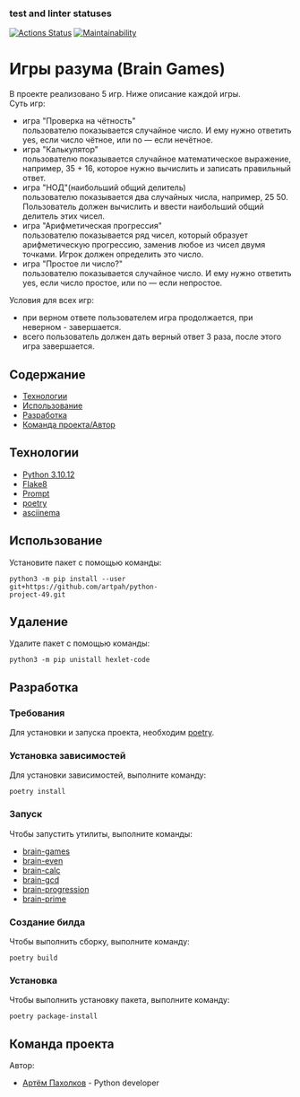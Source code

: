 ### test and linter statuses
[![Actions Status](https://github.com/artpah/python-project-49/actions/workflows/hexlet-check.yml/badge.svg)](https://github.com/artpah/python-project-49/actions)
[![Maintainability](https://api.codeclimate.com/v1/badges/a99a88d28ad37a79dbf6/maintainability)](https://codeclimate.com/github/codeclimate/codeclimate/maintainability)


# Игры разума (Brain Games)  
В проекте реализовано 5 игр. Ниже описание каждой игры.  
Суть игр:
- игра "Проверка на чётность"  
пользователю показывается случайное число. И ему нужно ответить yes, если число чётное, или no — если нечётное.
- игра "Калькулятор"  
пользователю показывается случайное математическое выражение, например, 35 + 16, которое нужно вычислить и записать правильный ответ.
- игра "НОД"(наибольший общий делитель)  
пользователю показывается два случайных числа, например, 25 50. Пользователь должен вычислить и ввести наибольший общий делитель этих чисел.
- игра "Арифметическая прогрессия"  
пользователю показывается ряд чисел, который образует арифметическую прогрессию, заменив любое из чисел двумя точками. Игрок должен определить это число.
- игра "Простое ли число?"  
пользователю показывается случайное число. И ему нужно ответить yes, если число простое, или no — если непростое.  

 Условия для всех игр:
- при верном ответе пользователем игра продолжается, при неверном - завершается.
- всего пользователь должен дать верный ответ 3 раза, после этого игра завершается.

## Содержание
- [Технологии](#технологии)
- [Использование](#использование)
- [Разработка](#разработка)
- [Команда проекта/Автор](#команда-проекта)

## Технологии
- [Python 3.10.12](https://www.python.org/)
- [Flake8](https://pypi.org/project/flake8/)
- [Prompt](https://pypi.org/project/prompt/)
- [poetry](https://python-poetry.org/)
- [asciinema](https://acciinema.org/)

## Использование
Установите пакет с помощью команды:  
```shell
python3 -m pip install --user
git+https://github.com/artpah/python-
project-49.git
```
## Удаление
Удалите пакет с помощью команды:  
```shell
python3 -m pip unistall hexlet-code
```

## Разработка

### Требования
Для установки и запуска проекта, необходим [poetry](https://python-poetry.org/).

### Установка зависимостей
Для установки зависимостей, выполните команду:
``` shell
poetry install
```

### Запуск
Чтобы запустить утилиты, выполните команды:
- [brain-games](https://asciinema.org/a/bL7NxoNwJU2QkSrw4hXgx3gyC/)
- [brain-even](https://asciinema.org/a/j1R61S0JDzU2DOHtl7B2WPxLL/)
- [brain-calc](https://asciinema.org/a/5WhzVPrpoFFgMB8tSGr1V6eJ1/)
- [brain-gcd](https://asciinema.org/a/zQYb8ucXwe7Hn5DLbVZEBty5U/)
- [brain-progression](https://asciinema.org/a/EcQ4F9hzCA1JcqnAkD747Mwh1/)
- [brain-prime](https://asciinema.org/a/LQq3rMEcbwLqMaU0efMBBj8PS/)


### Создание билда
Чтобы выполнить сборку, выполните команду:
```shell
poetry build
```

### Установка
Чтобы выполнить установку пакета, выполните команду:
```shell
poetry package-install
```

## Команда проекта
Автор:

- [Артём Пахолков](https://github.com/artpah) -
Python developer
